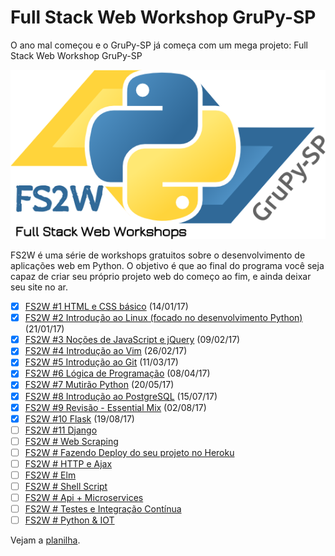 # Full Stack Web Workshop GruPy-SP

O ano mal começou e o GruPy-SP já começa com um mega projeto: Full Stack Web Workshop GruPy-SP

![fs2w](img/fs2w.png)

FS2W é uma série de workshops gratuitos sobre o desenvolvimento de aplicações web em Python. O objetivo é que ao final do programa você seja capaz de criar seu próprio projeto web do começo ao fim, e ainda deixar seu site no ar.

- [X] [FS2W #1 HTML e CSS básico](html-e-css-basico.md) (14/01/17)
- [X] [FS2W #2 Introdução ao Linux (focado no desenvolvimento Python)](linux.md) (21/01/17)
- [X] [FS2W #3 Noções de JavaScript e jQuery](nocoes-de-javascript-jquery.md) (09/02/17)
- [X] [FS2W #4 Introdução ao Vim](vim.md) (26/02/17)
- [X] [FS2W #5 Introdução ao Git](introducao-a-git.md) (11/03/17)
- [X] [FS2W #6 Lógica de Programação](logica-de-programacao.md) (08/04/17)
- [X] [FS2W #7 Mutirão Python](mutirao-python.md) (20/05/17)
- [X] [FS2W #8 Introdução ao PostgreSQL](introducao-ao-postgresql.md) (15/07/17)
- [X] [FS2W #9 Revisão - Essential Mix](https://github.com/rg3915/fs2w/tree/fs2w_essential_mix) (02/08/17)
- [X] [FS2W #10 Flask](flask.md) (19/08/17)
- [ ] [FS2W #11 Django](django.md)
- [ ] [FS2W # Web Scraping](web-scraping.md)
- [ ] [FS2W # Fazendo Deploy do seu projeto no Heroku](fazendo-deploy-do-seu-projeto-no-heroku.md)
- [ ] [FS2W # HTTP e Ajax](http-ajax.md)
- [ ] [FS2W # Elm](elm.md)
- [ ] [FS2W # Shell Script](shell-script.md)
- [ ] [FS2W # Api + Microservices](api-e-microservices.md)
- [ ] [FS2W # Testes e Integração Contínua](testes-e-integracao-continua.md)
- [ ] [FS2W # Python & IOT](iot.md)

Vejam a [planilha](https://docs.google.com/spreadsheets/d/1x6G5Pv6FP-C1lYnE7s-5HmcfxekqkReyee-R3kzEBDw/edit?usp=sharing).
